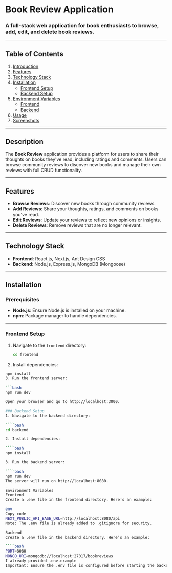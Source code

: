 # Book Review Application

### A full-stack web application for book enthusiasts to browse, add, edit, and delete book reviews.

---

## Table of Contents
1. [Introduction](#introduction)
2. [Features](#features)
3. [Technology Stack](#technology-stack)
4. [Installation](#installation)
   - [Frontend Setup](#frontend-setup)
   - [Backend Setup](#backend-setup)
5. [Environment Variables](#environment-variables)
   - [Frontend](#frontend)
   - [Backend](#backend)
6. [Usage](#usage)
7. [Screenshots](#screenshots)

---

## Description
The **Book Review** application provides a platform for users to share their thoughts on books they've read, including ratings and comments. Users can browse community reviews to discover new books and manage their own reviews with full CRUD functionality.

---

## Features
- **Browse Reviews**: Discover new books through community reviews.
- **Add Reviews**: Share your thoughts, ratings, and comments on books you've read.
- **Edit Reviews**: Update your reviews to reflect new opinions or insights.
- **Delete Reviews**: Remove reviews that are no longer relevant.

---

## Technology Stack
- **Frontend**: React.js, Next.js, Ant Design CSS
- **Backend**: Node.js, Express.js, MongoDB (Mongoose)

---

## Installation

### Prerequisites
- **Node.js**: Ensure Node.js is installed on your machine.
- **npm**: Package manager to handle dependencies.

---

### Frontend Setup

1. Navigate to the `frontend` directory:

   ```bash
   cd frontend
2. Install dependencies:

 ```bash
 npm install
3. Run the frontend server:

 ```bash
npm run dev

Open your browser and go to http://localhost:3000.

### Backend Setup
1. Navigate to the backend directory:

````bash
cd backend

2. Install dependencies:

````bash
npm install

3. Run the backend server:

````bash
npm run dev
The server will run on http://localhost:8080.

Environment Variables
Frontend
Create a .env file in the frontend directory. Here’s an example:

env
Copy code
NEXT_PUBLIC_API_BASE_URL=http://localhost:8080/api
Note: The .env file is already added to .gitignore for security.

Backend
Create a .env file in the backend directory. Here’s an example:

````bash
PORT=8080
MONGO_URI=mongodb://localhost:27017/bookreviews
I already provided .env.example 
Important: Ensure the .env file is configured before starting the backend server.

